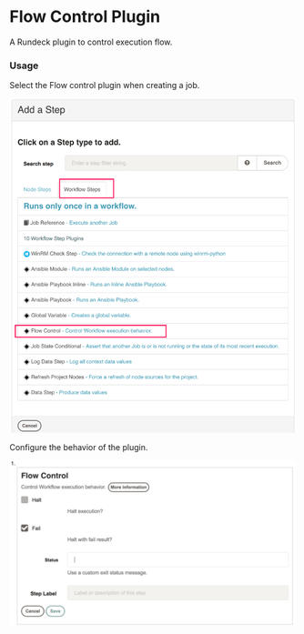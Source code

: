 # Flow Control Plugin

A Rundeck plugin to control execution flow.

### Usage

Select the Flow control plugin when creating a job.

![Select](doc-select.png)

Configure the behavior of the plugin.

![Configure](doc-configure.png)